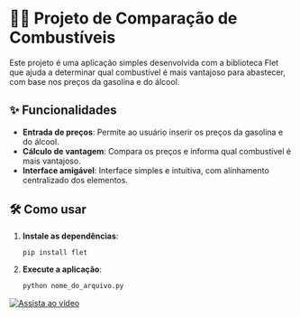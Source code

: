 # 🚗💡 Projeto de Comparação de Combustíveis

Este projeto é uma aplicação simples desenvolvida com a biblioteca Flet que ajuda a determinar qual combustível é mais vantajoso para abastecer, com base nos preços da gasolina e do álcool.

## ✨ Funcionalidades

- **Entrada de preços**: Permite ao usuário inserir os preços da gasolina e do álcool.
- **Cálculo de vantagem**: Compara os preços e informa qual combustível é mais vantajoso.
- **Interface amigável**: Interface simples e intuitiva, com alinhamento centralizado dos elementos.

## 🛠️ Como usar

1. **Instale as dependências**:
   ```bash
   pip install flet

2. **Execute a aplicação**:
   ```bash
   python nome_do_arquivo.py


[![Assista ao vídeo](https://img.youtube.com/vi/)](https://youtu.be/z2BRosKdAPE)
